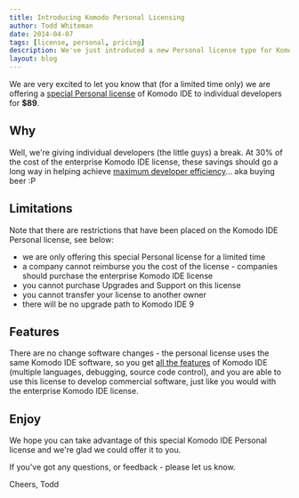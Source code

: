 ```yaml
---
title: Introducing Komodo Personal Licensing
author: Todd Whiteman
date: 2014-04-07
tags: [license, personal, pricing]
description: We've just introduced a new Personal license type for Komodo IDE.
layout: blog
---
```


We are very excited to let you know that (for a limited time only) we are
offering a [special Personal license] of Komodo IDE to individual developers
for **$89**.

[special Personal license]: /pricing/

## Why

Well, we're giving individual developers (the little guys) a break. At 30% of
the cost of the enterprise Komodo IDE license, these savings should go a long
way in helping achieve [maximum developer efficiency]... aka buying beer :P

[maximum developer efficiency]: http://xkcd.com/323/

## Limitations

Note that there are restrictions that have been placed on the Komodo IDE
Personal license, see below:
* we are only offering this special Personal license for a limited time
* a company cannot reimburse you the cost of the license - companies should
  purchase the enterprise Komodo IDE license
* you cannot purchase Upgrades and Support on this license
* you cannot transfer your license to another owner
* there will be no upgrade path to Komodo IDE 9

## Features

There are no change software changes - the personal license uses the same Komodo
IDE software, so you get [all the features] of Komodo IDE (multiple languages,
debugging, source code control), and you are able to use this license to develop
commercial software, just like you would with the enterprise Komodo IDE license.

[all the features]: /features/

## Enjoy

We hope you can take advantage of this special Komodo IDE Personal license and
we're glad we could offer it to you.

If you've got any questions, or feedback - please let us know.

Cheers,
Todd
